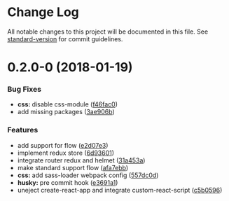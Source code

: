 # Change Log

All notable changes to this project will be documented in this file. See [standard-version](https://github.com/conventional-changelog/standard-version) for commit guidelines.

<a name="0.2.0-0"></a>
# 0.2.0-0 (2018-01-19)


### Bug Fixes

* **css:** disable css-module ([f46fac0](https://github.com/wengkhing/react-awesome-starter/commit/f46fac0))
* add missing packages ([3ae906b](https://github.com/wengkhing/react-awesome-starter/commit/3ae906b))


### Features

* add support for flow ([e2d07e3](https://github.com/wengkhing/react-awesome-starter/commit/e2d07e3))
* implement redux store ([6d93601](https://github.com/wengkhing/react-awesome-starter/commit/6d93601))
* integrate router redux and helmet ([31a453a](https://github.com/wengkhing/react-awesome-starter/commit/31a453a))
* make standard support flow ([afa7ebb](https://github.com/wengkhing/react-awesome-starter/commit/afa7ebb))
* **css:** add sass-loader webpack config ([557dc0d](https://github.com/wengkhing/react-awesome-starter/commit/557dc0d))
* **husky:** pre commit hook ([e3691a1](https://github.com/wengkhing/react-awesome-starter/commit/e3691a1))
* uneject create-react-app and integrate custom-react-script ([c5b0596](https://github.com/wengkhing/react-awesome-starter/commit/c5b0596))
